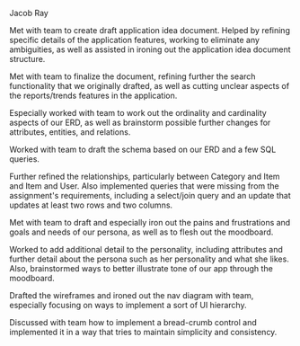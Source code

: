 Jacob Ray

Met with team to create draft application idea document. Helped by refining specific details of the application features, working to eliminate any ambiguities, as well as assisted in ironing out the application idea document structure.

Met with team to finalize the document, refining further the search functionality that we originally drafted, as well as cutting unclear aspects of the reports/trends features in the application.

Especially worked with team to work out the ordinality and cardinality aspects of our ERD, as well as brainstorm possible further changes for attributes, entities, and relations.

Worked with team to draft the schema based on our ERD and a few SQL queries.

Further refined the relationships, particularly between Category and Item and Item and User. Also implemented queries that were missing from the assignment's requirements, including a select/join query and an update that updates at least two rows and two columns.

Met with team to draft and especially iron out the pains and frustrations and goals and needs of our persona, as well as to flesh out the moodboard.

Worked to add additional detail to the personality, including attributes and further detail about the persona such as her personality and what she likes. Also, brainstormed ways to better illustrate tone of our app through the moodboard.

Drafted the wireframes and ironed out the nav diagram with team, especially focusing on ways to implement a sort of UI hierarchy.

Discussed with team how to implement a bread-crumb control and implemented it in a way that tries to maintain simplicity and consistency.
